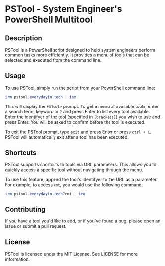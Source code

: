 # PSTool - System Engineer's PowerShell Multitool

## Description

PSTool is a PowerShell script designed to help system engineers perform common tasks more efficiently. It provides a menu of tools that can be selected and executed from the command line.

## Usage

To use PSTool, simply run the script from your PowerShell command line:

```powershell
irm pstool.everydayin.tech | iex
```

This will display the `PSTool>` prompt. To get a menu of available tools, enter a search term, keyword or `?` and press Enter to list every tool available. Enter the identifyer of the tool (specified in `[brackets]`) you wish to use and press Enter. You will be asked to confirm before the tool is executed.

To exit the PSTool prompt, type `exit` and press Enter or press `ctrl + C`.
PSTool will automatically exit after a tool has been executed.

## Shortcuts

PSTool supports shortcuts to tools via URL parameters. This allows you to quickly access a specific tool without navigating through the menu.

To use this feature, append the tool's identifyer to the URL as a parameter. For example, to access `cmt`, you would use the following command:

```powershell
irm pstool.everydayin.tech?cmt | iex
```

## Contributing

If you have a tool you'd like to add, or if you've found a bug, please open an issue or submit a pull request.

## License

PSTool is licensed under the MIT License. See LICENSE for more information.